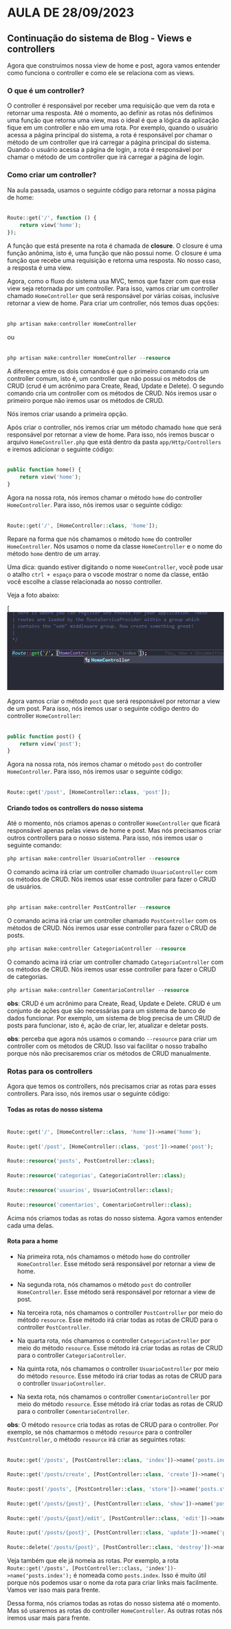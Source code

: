 # AULA DE 28/09/2023

## Continuação do sistema de Blog - Views e controllers


Agora que construimos nossa view de home e post, agora vamos entender como funciona o controller e como ele se relaciona com as views.

### O que é um controller?
O controller é responsável por receber uma requisição que vem da rota e retornar uma resposta. Até o momento, ao definir as rotas nós definimos uma função que retorna uma view, mas o ideal é que a lógica da aplicação fique em um controller e não em uma rota. Por exemplo, quando o usuário acessa a página principal do sistema, a rota é responsável por chamar o método de um controller que irá carregar a página principal do sistema. Quando o usuário acessa a página de login, a rota é responsável por chamar o método de um controller que irá carregar a página de login.


### Como criar um controller?

Na aula passada, usamos o seguinte código para retornar a nossa página de home:

```php

Route::get('/', function () {
	return view('home');
});
```

A função que está presente na rota é chamada de **closure**. O closure é uma função anônima, isto é, uma função que não possui nome. O closure é uma função que recebe uma requisição e retorna uma resposta. No nosso caso, a resposta é uma view. 

Agora, como o fluxo do sistema usa MVC, temos que fazer com que essa view seja retornada por um controller. Para isso, vamos criar um controller chamado `HomeController` que será responsável por
várias coisas, inclusive retornar a view de home. Para criar um controller, nós temos duas opções:

```php

php artisan make:controller HomeController
```

ou 

```php

php artisan make:controller HomeController --resource
```

A diferença entre os dois comandos é que o primeiro comando cria um controller comum, isto é, um controller que não possui os métodos de CRUD (crud é um acrônimo para Create, Read, Update e Delete). O segundo comando cria um controller com os métodos de CRUD. Nós iremos usar o primeiro porque não iremos usar os métodos de CRUD.

Nós iremos criar usando a primeira opção.

Após criar o controller, nós iremos criar um método chamado `home` que será responsável por retornar a view de home. Para isso, nós iremos buscar o arquivo `HomeController.php` que está dentro da pasta `app/Http/Controllers` e iremos adicionar o seguinte código:

```php

public function home() {
	return view('home');
}
```

Agora na nossa rota, nós iremos chamar o método `home` do controller `HomeController`. Para isso, nós iremos usar o seguinte código:

```php

Route::get('/', [HomeController::class, 'home']);
```

Repare na forma que nós chamamos o método `home` do controller `HomeController`. Nós usamos o nome da classe `HomeController` e o nome do método `home` dentro de um array.

Uma dica: quando estiver digitando o nome `HomeController`, você pode usar o atalho `ctrl + espaço` para o vscode mostrar o nome da classe, então você escolhe a classe relacionada ao nosso controller.

Veja a foto abaixo:

[![Atalho](assets/exemploHomepng.png)


Agora vamos criar o método `post` que será responsável por retornar a view de um post. Para isso, nós iremos usar o seguinte código dentro do controller `HomeController`:

```php

public function post() {
	return view('post');
}
```

Agora na nossa rota, nós iremos chamar o método `post` do controller `HomeController`. Para isso, nós iremos usar o seguinte código:

```php

Route::get('/post', [HomeController::class, 'post']);
```

#### Criando todos os controllers do nosso sistema

Até o momento, nós criamos apenas o controller `HomeController` que ficará responsável apenas pelas views de home e post. Mas nós precisamos criar outros controllers para o nosso sistema. Para isso, nós iremos usar o seguinte comando:

```php
php artisan make:controller UsuarioController --resource
```

O comando acima irá criar um controller chamado `UsuarioController` com os métodos de CRUD. Nós iremos usar esse controller para fazer o CRUD de usuários.

```php

php artisan make:controller PostController --resource
```

O comando acima irá criar um controller chamado `PostController` com os métodos de CRUD. Nós iremos usar esse controller para fazer o CRUD de posts.

```php
php artisan make:controller CategoriaController --resource
```

O comando acima irá criar um controller chamado `CategoriaController` com os métodos de CRUD. Nós iremos usar esse controller para fazer o CRUD de categorias.

```php
php artisan make:controller ComentarioController --resource
```

**obs**: CRUD é um acrônimo para Create, Read, Update e Delete. CRUD é um conjunto de ações que são necessárias para um sistema de banco de dados funcionar. Por exemplo, um sistema de blog precisa de um CRUD de posts para funcionar, isto é, ação de criar, ler, atualizar e deletar posts.

**obs**: perceba que agora nós usamos o comando `--resource` para criar um controller com os métodos de CRUD. Isso vai facilitar o nosso trabalho porque nós não precisaremos criar os métodos de CRUD manualmente.

### Rotas para os controllers

Agora que temos os controllers, nós precisamos criar as rotas para esses controllers. Para isso, nós iremos usar o seguinte código:

#### Todas as rotas do nosso sistema

```php

Route::get('/', [HomeController::class, 'home'])->name('home');

Route::get('/post', [HomeController::class, 'post'])->name('post');

Route::resource('posts', PostController::class);

Route::resource('categorias', CategoriaController::class);

Route::resource('usuarios', UsuarioController::class);

Route::resource('comentarios', ComentarioController::class);
```

Acima nós criamos todas as rotas do nosso sistema. Agora vamos entender cada uma delas.

#### Rota para a home

- Na primeira rota, nós chamamos o método `home` do controller `HomeController`. Esse método será responsável por retornar a view de home.

- Na segunda rota, nós chamamos o método `post` do controller `HomeController`. Esse método será responsável por retornar a view de post.

- Na terceira rota, nós chamamos o controller `PostController` por meio do método `resource`. Esse método irá criar todas as rotas de CRUD para o controller `PostController`.

- Na quarta rota, nós chamamos o controller `CategoriaController` por meio do método `resource`. Esse método irá criar todas as rotas de CRUD para o controller `CategoriaController`.

- Na quinta rota, nós chamamos o controller `UsuarioController` por meio do método `resource`. Esse método irá criar todas as rotas de CRUD para o controller `UsuarioController`.

- Na sexta rota, nós chamamos o controller `ComentarioController` por meio do método `resource`. Esse método irá criar todas as rotas de CRUD para o controller `ComentarioController`.

**obs**: O método `resource` cria todas as rotas de CRUD para o controller. Por exemplo, se nós chamarmos o método `resource` para o controller `PostController`, o método `resource` irá criar as seguintes rotas:

```php

Route::get('/posts', [PostController::class, 'index'])->name('posts.index');

Route::get('/posts/create', [PostController::class, 'create'])->name('posts.create');

Route::post('/posts', [PostController::class, 'store'])->name('posts.store');

Route::get('/posts/{post}', [PostController::class, 'show'])->name('posts.show');

Route::get('/posts/{post}/edit', [PostController::class, 'edit'])->name('posts.edit');

Route::put('/posts/{post}', [PostController::class, 'update'])->name('posts.update');

Route::delete('/posts/{post}', [PostController::class, 'destroy'])->name('posts.destroy');
```

Veja também que ele já nomeia as rotas. Por exemplo, a rota `Route::get('/posts', [PostController::class, 'index'])->name('posts.index');` é nomeada como `posts.index`. Isso é muito útil porque nós podemos usar o nome da rota para criar links mais facilmente. Vamos ver isso mais para frente.

Dessa forma, nós criamos todas as rotas do nosso sistema até o momento. Mas só usaremos as rotas do controller `HomeController`. As outras rotas nós iremos usar mais para frente.
